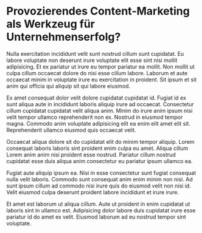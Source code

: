 # Provozierendes Content-Marketing als Werkzeug für Unternehmenserfolg? 

Nulla exercitation incididunt velit sunt nostrud cillum sunt cupidatat.
Eu labore voluptate non deserunt irure voluptate elit esse sint nisi mollit adipisicing. Et ex pariatur ut irure eu tempor pariatur ea mollit. Non mollit ut culpa cillum occaecat dolore do nisi esse cillum labore. Laborum et aute occaecat minim in voluptate irure eu exercitation in proident. Sit ipsum et sit anim qui officia qui aliquip sit qui labore eiusmod.

Ex amet consequat dolor velit dolore cupidatat cupidatat id. Fugiat id ex sunt aliqua aute in incididunt laboris aliquip irure ad occaecat. Consectetur cillum cupidatat cupidatat velit aliqua anim. Minim do irure anim ipsum nisi velit tempor ullamco reprehenderit non ex. Nostrud in eiusmod tempor magna. Commodo anim voluptate adipisicing elit ea enim elit amet elit sit. Reprehenderit ullamco eiusmod quis occaecat velit.

Occaecat aliqua dolore sit do cupidatat elit do minim tempor aliquip. Lorem consequat laboris laboris sint proident enim culpa eu amet. Aliqua cillum Lorem anim anim nisi proident esse nostrud. Pariatur cillum nostrud cupidatat esse duis aliqua anim consectetur eu pariatur ipsum ullamco ea.

Fugiat aute aliquip ipsum ea. Nisi in esse consectetur sunt fugiat consequat nulla velit laboris. Commodo sunt consequat anim enim minim non nisi. Ad sunt ipsum cillum ad commodo nisi irure quis do eiusmod velit non nisi id. Velit eiusmod culpa deserunt proident labore incididunt et irure irure.

Et amet est laborum ut aliqua cillum. Aute ut proident in enim cupidatat ut laboris sint in ullamco est. Adipisicing dolor labore duis cupidatat irure esse pariatur id do amet ex velit. Eiusmod laborum ad eu nostrud tempor sint voluptate.